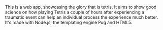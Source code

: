 This is a web app, showcasing the glory that is tetris. It aims to show good science on how playing Tetris a couple of hours after experiencing a traumatic event can help an individual process the experience much better. It's made with Node.js, the templating engine Pug and HTML5.
